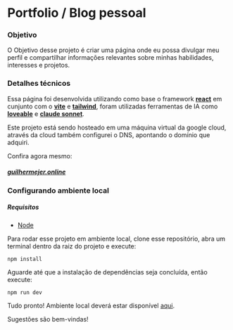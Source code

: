 # Portfolio / Blog pessoal


### Objetivo
O Objetivo desse projeto é criar uma página onde eu possa divulgar meu perfil e compartilhar informações relevantes sobre minhas habilidades, interesses e projetos.

### Detalhes técnicos
Essa página foi desenvolvida utilizando como base o framework [**react**](https://react.dev) em cunjunto com o [**vite**](https://vite.dev/guide/) e [**tailwind**](https://tailwindcss.com), foram utilizadas ferramentas de IA como [**loveable**](https://lovable.dev) e [**claude sonnet**](https://claude.ai).

Este projeto está sendo hosteado em uma máquina virtual da google cloud, através da cloud também configurei o DNS, apontando o domínio que adquiri.

Confira agora mesmo:

##### [guilhermejer.online](guilhermejer.online)

### Configurando ambiente local
##### Requisitos
- [Node](https://nodejs.org/pt)

Para rodar esse projeto em ambiente local, clone esse repositório, abra um terminal dentro da raiz do projeto e execute:
~~~
npm install
~~~
Aguarde até que a instalação de dependências seja concluída, então execute:
~~~
npm run dev
~~~

Tudo pronto! Ambiente local deverá estar disponível [aqui](http://localhost:8080).


Sugestões são bem-vindas!